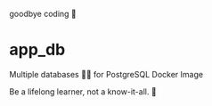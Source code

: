 goodbye coding 👋
# app_db

Multiple databases 🐳🐳 for PostgreSQL Docker Image

<!-- INSPIRATIONAL_QUOTE_START -->
Be a lifelong learner, not a know-it-all.
🦖
<!-- INSPIRATIONAL_QUOTE_END -->
